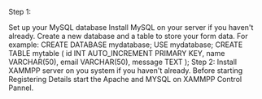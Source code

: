 Step 1:

Set up your MySQL database
Install MySQL on your server if you haven't already.
Create a new database and a table to store your form data. 
For example: 
CREATE DATABASE mydatabase;
USE mydatabase;
CREATE TABLE mytable (
    id INT AUTO_INCREMENT PRIMARY KEY,
    name VARCHAR(50),
    email VARCHAR(50),
    message TEXT
);
Step 2:
Install XAMMPP server on you system if you haven't already.
Before starting Registering Details start the Apache and MYSQL on XAMMPP Control Pannel.

